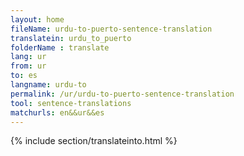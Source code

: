```yaml
---
layout: home
fileName: urdu-to-puerto-sentence-translation
translatein: urdu_to_puerto
folderName : translate
lang: ur
from: ur
to: es
langname: urdu-to
permalink: /ur/urdu-to-puerto-sentence-translation
tool: sentence-translations
matchurls: en&&ur&&es
---
```

{% include section/translateinto.html %}
